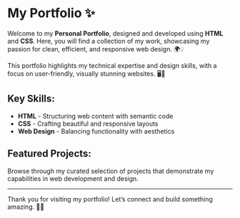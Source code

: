 # My Portfolio ✨

Welcome to my **Personal Portfolio**, designed and developed using **HTML** and **CSS**. Here, you will find a collection of my work, showcasing my passion for clean, efficient, and responsive web design. 🌍💡

This portfolio highlights my technical expertise and design skills, with a focus on user-friendly, visually stunning websites. 🖥️🚀

## Key Skills:
- **HTML** - Structuring web content with semantic code
- **CSS** - Crafting beautiful and responsive layouts
- **Web Design** - Balancing functionality with aesthetics

## Featured Projects:
Browse through my curated selection of projects that demonstrate my capabilities in web development and design. 

---

Thank you for visiting my portfolio! Let’s connect and build something amazing. 💬🌟
